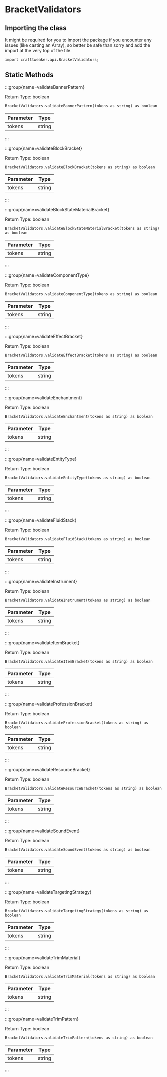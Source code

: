 # BracketValidators

## Importing the class

It might be required for you to import the package if you encounter any issues (like casting an Array), so better be safe than sorry and add the import at the very top of the file.
```zenscript
import crafttweaker.api.BracketValidators;
```


## Static Methods

:::group{name=validateBannerPattern}

Return Type: boolean

```zenscript
BracketValidators.validateBannerPattern(tokens as string) as boolean
```

| Parameter |  Type  |
|-----------|--------|
| tokens    | string |


:::

:::group{name=validateBlockBracket}

Return Type: boolean

```zenscript
BracketValidators.validateBlockBracket(tokens as string) as boolean
```

| Parameter |  Type  |
|-----------|--------|
| tokens    | string |


:::

:::group{name=validateBlockStateMaterialBracket}

Return Type: boolean

```zenscript
BracketValidators.validateBlockStateMaterialBracket(tokens as string) as boolean
```

| Parameter |  Type  |
|-----------|--------|
| tokens    | string |


:::

:::group{name=validateComponentType}

Return Type: boolean

```zenscript
BracketValidators.validateComponentType(tokens as string) as boolean
```

| Parameter |  Type  |
|-----------|--------|
| tokens    | string |


:::

:::group{name=validateEffectBracket}

Return Type: boolean

```zenscript
BracketValidators.validateEffectBracket(tokens as string) as boolean
```

| Parameter |  Type  |
|-----------|--------|
| tokens    | string |


:::

:::group{name=validateEnchantment}

Return Type: boolean

```zenscript
BracketValidators.validateEnchantment(tokens as string) as boolean
```

| Parameter |  Type  |
|-----------|--------|
| tokens    | string |


:::

:::group{name=validateEntityType}

Return Type: boolean

```zenscript
BracketValidators.validateEntityType(tokens as string) as boolean
```

| Parameter |  Type  |
|-----------|--------|
| tokens    | string |


:::

:::group{name=validateFluidStack}

Return Type: boolean

```zenscript
BracketValidators.validateFluidStack(tokens as string) as boolean
```

| Parameter |  Type  |
|-----------|--------|
| tokens    | string |


:::

:::group{name=validateInstrument}

Return Type: boolean

```zenscript
BracketValidators.validateInstrument(tokens as string) as boolean
```

| Parameter |  Type  |
|-----------|--------|
| tokens    | string |


:::

:::group{name=validateItemBracket}

Return Type: boolean

```zenscript
BracketValidators.validateItemBracket(tokens as string) as boolean
```

| Parameter |  Type  |
|-----------|--------|
| tokens    | string |


:::

:::group{name=validateProfessionBracket}

Return Type: boolean

```zenscript
BracketValidators.validateProfessionBracket(tokens as string) as boolean
```

| Parameter |  Type  |
|-----------|--------|
| tokens    | string |


:::

:::group{name=validateResourceBracket}

Return Type: boolean

```zenscript
BracketValidators.validateResourceBracket(tokens as string) as boolean
```

| Parameter |  Type  |
|-----------|--------|
| tokens    | string |


:::

:::group{name=validateSoundEvent}

Return Type: boolean

```zenscript
BracketValidators.validateSoundEvent(tokens as string) as boolean
```

| Parameter |  Type  |
|-----------|--------|
| tokens    | string |


:::

:::group{name=validateTargetingStrategy}

Return Type: boolean

```zenscript
BracketValidators.validateTargetingStrategy(tokens as string) as boolean
```

| Parameter |  Type  |
|-----------|--------|
| tokens    | string |


:::

:::group{name=validateTrimMaterial}

Return Type: boolean

```zenscript
BracketValidators.validateTrimMaterial(tokens as string) as boolean
```

| Parameter |  Type  |
|-----------|--------|
| tokens    | string |


:::

:::group{name=validateTrimPattern}

Return Type: boolean

```zenscript
BracketValidators.validateTrimPattern(tokens as string) as boolean
```

| Parameter |  Type  |
|-----------|--------|
| tokens    | string |


:::

